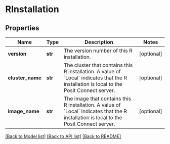 # RInstallation

## Properties
Name | Type | Description | Notes
------------ | ------------- | ------------- | -------------
**version** | **str** | The version number of this R installation. | [optional] 
**cluster_name** | **str** | The cluster that contains this R installation. A value of &#x60;Local&#x60; indicates that the R installation is local to the Posit Connect server. | [optional] 
**image_name** | **str** | The image that contains this R installation. A value of &#x60;Local&#x60; indicates that the R installation is local to the Posit Connect server. | [optional] 

[[Back to Model list]](../README.md#documentation-for-models) [[Back to API list]](../README.md#documentation-for-api-endpoints) [[Back to README]](../README.md)

